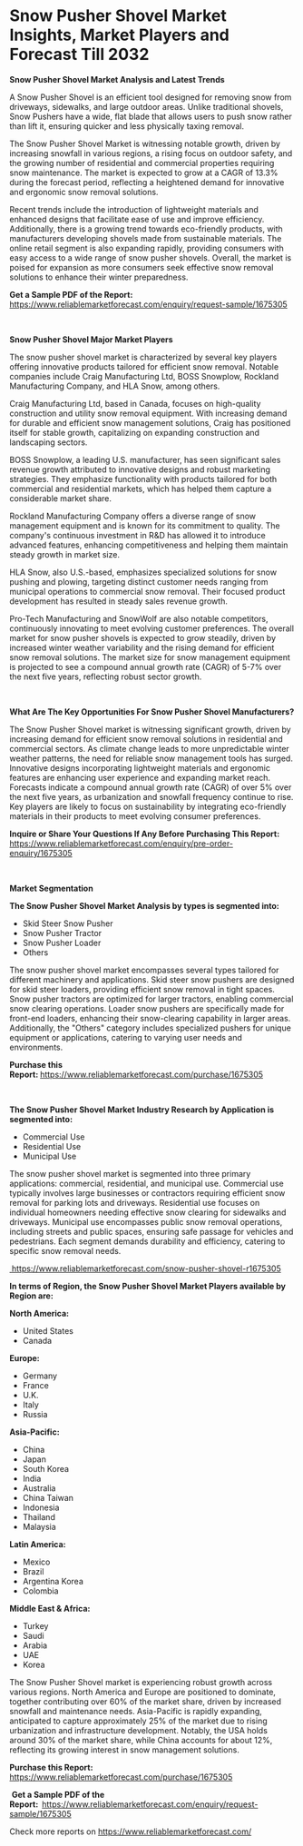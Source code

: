 <p><h1>Snow Pusher Shovel Market Insights, Market Players and Forecast Till 2032</h1></p><p><strong>Snow Pusher Shovel Market Analysis and Latest Trends</strong></p>
<p><p>A Snow Pusher Shovel is an efficient tool designed for removing snow from driveways, sidewalks, and large outdoor areas. Unlike traditional shovels, Snow Pushers have a wide, flat blade that allows users to push snow rather than lift it, ensuring quicker and less physically taxing removal. </p><p>The Snow Pusher Shovel Market is witnessing notable growth, driven by increasing snowfall in various regions, a rising focus on outdoor safety, and the growing number of residential and commercial properties requiring snow maintenance. The market is expected to grow at a CAGR of 13.3% during the forecast period, reflecting a heightened demand for innovative and ergonomic snow removal solutions. </p><p>Recent trends include the introduction of lightweight materials and enhanced designs that facilitate ease of use and improve efficiency. Additionally, there is a growing trend towards eco-friendly products, with manufacturers developing shovels made from sustainable materials. The online retail segment is also expanding rapidly, providing consumers with easy access to a wide range of snow pusher shovels. Overall, the market is poised for expansion as more consumers seek effective snow removal solutions to enhance their winter preparedness.</p></p>
<p><strong>Get a Sample PDF of the Report:&nbsp;</strong> <a href="https://www.reliablemarketforecast.com/enquiry/request-sample/1675305?utm_campaign=3525&utm_medium=2&utm_source=Github&utm_content=ia&utm_term=25032025&utm_id=snow-pusher-shovel">https://www.reliablemarketforecast.com/enquiry/request-sample/1675305</a></p>
<p>&nbsp;</p>
<p><strong>Snow Pusher Shovel Major Market Players</strong></p>
<p><p>The snow pusher shovel market is characterized by several key players offering innovative products tailored for efficient snow removal. Notable companies include Craig Manufacturing Ltd, BOSS Snowplow, Rockland Manufacturing Company, and HLA Snow, among others. </p><p>Craig Manufacturing Ltd, based in Canada, focuses on high-quality construction and utility snow removal equipment. With increasing demand for durable and efficient snow management solutions, Craig has positioned itself for stable growth, capitalizing on expanding construction and landscaping sectors.</p><p>BOSS Snowplow, a leading U.S. manufacturer, has seen significant sales revenue growth attributed to innovative designs and robust marketing strategies. They emphasize functionality with products tailored for both commercial and residential markets, which has helped them capture a considerable market share.</p><p>Rockland Manufacturing Company offers a diverse range of snow management equipment and is known for its commitment to quality. The company's continuous investment in R&D has allowed it to introduce advanced features, enhancing competitiveness and helping them maintain steady growth in market size.</p><p>HLA Snow, also U.S.-based, emphasizes specialized solutions for snow pushing and plowing, targeting distinct customer needs ranging from municipal operations to commercial snow removal. Their focused product development has resulted in steady sales revenue growth.</p><p>Pro-Tech Manufacturing and SnowWolf are also notable competitors, continuously innovating to meet evolving customer preferences. The overall market for snow pusher shovels is expected to grow steadily, driven by increased winter weather variability and the rising demand for efficient snow removal solutions. The market size for snow management equipment is projected to see a compound annual growth rate (CAGR) of 5-7% over the next five years, reflecting robust sector growth.</p></p>
<p>&nbsp;</p>
<p><strong>What Are The Key Opportunities For Snow Pusher Shovel Manufacturers?</strong></p>
<p><p>The Snow Pusher Shovel market is witnessing significant growth, driven by increasing demand for efficient snow removal solutions in residential and commercial sectors. As climate change leads to more unpredictable winter weather patterns, the need for reliable snow management tools has surged. Innovative designs incorporating lightweight materials and ergonomic features are enhancing user experience and expanding market reach. Forecasts indicate a compound annual growth rate (CAGR) of over 5% over the next five years, as urbanization and snowfall frequency continue to rise. Key players are likely to focus on sustainability by integrating eco-friendly materials in their products to meet evolving consumer preferences.</p></p>
<p><strong>Inquire or Share Your Questions If Any Before Purchasing This Report:</strong> <a href="https://www.reliablemarketforecast.com/enquiry/pre-order-enquiry/1675305?utm_campaign=3525&utm_medium=2&utm_source=Github&utm_content=ia&utm_term=25032025&utm_id=snow-pusher-shovel">https://www.reliablemarketforecast.com/enquiry/pre-order-enquiry/1675305</a></p>
<p>&nbsp;</p>
<p><strong>Market Segmentation</strong></p>
<p><strong>The Snow Pusher Shovel Market Analysis by types is segmented into:</strong></p>
<p><ul><li>Skid Steer Snow Pusher</li><li>Snow Pusher Tractor</li><li>Snow Pusher Loader</li><li>Others</li></ul></p>
<p><p>The snow pusher shovel market encompasses several types tailored for different machinery and applications. Skid steer snow pushers are designed for skid steer loaders, providing efficient snow removal in tight spaces. Snow pusher tractors are optimized for larger tractors, enabling commercial snow clearing operations. Loader snow pushers are specifically made for front-end loaders, enhancing their snow-clearing capability in larger areas. Additionally, the "Others" category includes specialized pushers for unique equipment or applications, catering to varying user needs and environments.</p></p>
<p><strong>Purchase this Report:&nbsp;</strong><a href="https://www.reliablemarketforecast.com/purchase/1675305?utm_campaign=3525&utm_medium=2&utm_source=Github&utm_content=ia&utm_term=25032025&utm_id=snow-pusher-shovel">https://www.reliablemarketforecast.com/purchase/1675305</a></p>
<p>&nbsp;</p>
<p><strong>The Snow Pusher Shovel Market Industry Research by Application is segmented into:</strong></p>
<p><ul><li>Commercial Use</li><li>Residential Use</li><li>Municipal Use</li></ul></p>
<p><p>The snow pusher shovel market is segmented into three primary applications: commercial, residential, and municipal use. Commercial use typically involves large businesses or contractors requiring efficient snow removal for parking lots and driveways. Residential use focuses on individual homeowners needing effective snow clearing for sidewalks and driveways. Municipal use encompasses public snow removal operations, including streets and public spaces, ensuring safe passage for vehicles and pedestrians. Each segment demands durability and efficiency, catering to specific snow removal needs.</p></p>
<p><a href="https://www.reliablemarketforecast.com/snow-pusher-shovel-r1675305?utm_campaign=3525&utm_medium=2&utm_source=Github&utm_content=ia&utm_term=25032025&utm_id=snow-pusher-shovel">&nbsp;https://www.reliablemarketforecast.com/snow-pusher-shovel-r1675305</a></p>
<p><strong>In terms of Region, the Snow Pusher Shovel Market Players available by Region are:</strong></p>
<p>
    <p> <strong> North America: </strong>
        <ul>
            <li>United States</li>
            <li>Canada</li>
        </ul>
        </p> 
    <p> <strong> Europe: </strong>
        <ul>
            <li>Germany</li>
            <li>France</li>
            <li>U.K.</li>
            <li>Italy</li>
            <li>Russia</li>
        </ul>
        </p> 
    <p> <strong> Asia-Pacific: </strong>
        <ul>
            <li>China</li>
            <li>Japan</li>
            <li>South Korea</li>
            <li>India</li>
            <li>Australia</li>
            <li>China Taiwan</li>
            <li>Indonesia</li>
            <li>Thailand</li>
            <li>Malaysia</li>
        </ul>
        </p> 
    <p> <strong> Latin America: </strong>
        <ul>
            <li>Mexico</li>
            <li>Brazil</li>
            <li>Argentina Korea</li>
            <li>Colombia</li>
        </ul>
        </p> 
    <p> <strong> Middle East & Africa: </strong>
        <ul>
            <li>Turkey</li>
            <li>Saudi</li>
            <li>Arabia</li>
            <li>UAE</li>
            <li>Korea</li>
        </ul>
    </p>
    </p>
<p><p>The Snow Pusher Shovel market is experiencing robust growth across various regions. North America and Europe are positioned to dominate, together contributing over 60% of the market share, driven by increased snowfall and maintenance needs. Asia-Pacific is rapidly expanding, anticipated to capture approximately 25% of the market due to rising urbanization and infrastructure development. Notably, the USA holds around 30% of the market share, while China accounts for about 12%, reflecting its growing interest in snow management solutions.</p></p>
<p><strong>Purchase this Report: </strong><a href="https://www.reliablemarketforecast.com/purchase/1675305?utm_campaign=3525&utm_medium=2&utm_source=Github&utm_content=ia&utm_term=25032025&utm_id=snow-pusher-shovel">https://www.reliablemarketforecast.com/purchase/1675305</a></p>
<p>&nbsp;<strong>Get a Sample PDF of the Report:&nbsp;&nbsp;</strong><a href="https://www.reliablemarketforecast.com/enquiry/request-sample/1675305?utm_campaign=3525&utm_medium=2&utm_source=Github&utm_content=ia&utm_term=25032025&utm_id=snow-pusher-shovel">https://www.reliablemarketforecast.com/enquiry/request-sample/1675305</a></p>
<p><strong></strong></p>
<p>Check more reports on <a href="https://www.reliablemarketforecast.com/?utm_campaign=3525&utm_medium=2&utm_source=Github&utm_content=ia&utm_term=25032025&utm_id=snow-pusher-shovel">https://www.reliablemarketforecast.com/</a></p>